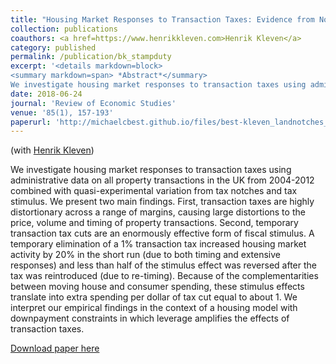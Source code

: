 ```yaml
---
title: "Housing Market Responses to Transaction Taxes: Evidence from Notches and Stimulus in the UK"
collection: publications
coauthors: <a href=https://www.henrikkleven.com>Henrik Kleven</a>
category: published
permalink: /publication/bk_stampduty
excerpt: '<details markdown=block>
<summary markdown=span> *Abstract*</summary> 
We investigate housing market responses to transaction taxes using administrative data on all property transactions in the UK from 2004-2012 combined with quasi-experimental variation from tax notches and tax stimulus. We present two main findings. First, transaction taxes are highly distortionary across a range of margins, causing large distortions to the price, volume and timing of property transactions. Second, temporary transaction tax cuts are an enormously effective form of fiscal stimulus. A temporary elimination of a 1% transaction tax increased housing market activity by 20% in the short run (due to both timing and extensive responses) and less than half of the stimulus effect was reversed after the tax was reintroduced (due to re-timing). Because of the complementarities between moving house and consumer spending, these stimulus effects translate into extra spending per dollar of tax cut equal to about 1. We interpret our empirical findings in the context of a housing model with downpayment constraints in which leverage amplifies the effects of transaction taxes.'
date: 2018-06-24
journal: 'Review of Economic Studies'
venue: '85(1), 157-193'
paperurl: 'http://michaelcbest.github.io/files/best-kleven_landnotches_sep2016.pdf'
---
```

(with [Henrik Kleven](https://www.henrikkleven.com))

 
We investigate housing market responses to transaction taxes using administrative data on all property transactions in the UK from 2004-2012 combined with quasi-experimental variation from tax notches and tax stimulus. We present two main findings. First, transaction taxes are highly distortionary across a range of margins, causing large distortions to the price, volume and timing of property transactions. Second, temporary transaction tax cuts are an enormously effective form of fiscal stimulus. A temporary elimination of a 1% transaction tax increased housing market activity by 20% in the short run (due to both timing and extensive responses) and less than half of the stimulus effect was reversed after the tax was reintroduced (due to re-timing). Because of the complementarities between moving house and consumer spending, these stimulus effects translate into extra spending per dollar of tax cut equal to about 1. We interpret our empirical findings in the context of a housing model with downpayment constraints in which leverage amplifies the effects of transaction taxes.

[Download paper here](http://michaelcbest.github.io/files/best-kleven_landnotches_sep2016.pdf)
